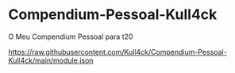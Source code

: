 # Compendium-Pessoal-Kull4ck
O Meu Compendium Pessoal para t20

https://raw.githubusercontent.com/Kull4ck/Compendium-Pessoal-Kull4ck/main/module.json
